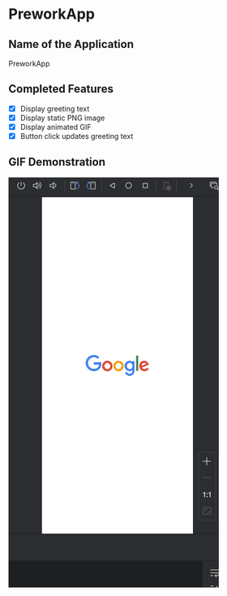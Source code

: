 # PreworkApp

## Name of the Application
PreworkApp

## Completed Features
- [x] Display greeting text
- [x] Display static PNG image
- [x] Display animated GIF
- [x] Button click updates greeting text

## GIF Demonstration
![PreworkApp Demo](./preworkdemo.gif)

